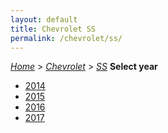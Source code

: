 ```yaml
---
layout: default
title: Chevrolet SS
permalink: /chevrolet/ss/
---
```

[*Home*](/) > [*Chevrolet*](/chevrolet/) > [*SS*](/chevrolet/ss/)
**Select year**
- [2014](/chevrolet/ss/2014/)
- [2015](/chevrolet/ss/2015/)
- [2016](/chevrolet/ss/2016/)
- [2017](/chevrolet/ss/2017/)